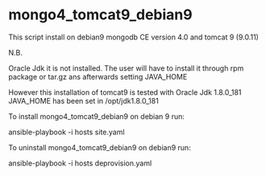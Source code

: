 # mongo4_tomcat9_debian9

This script install on debian9 mongodb CE version 4.0 and tomcat 9 (9.0.11)

N.B.

Oracle Jdk it is not installed. The user will have to install it through rpm package or tar.gz ans afterwards setting JAVA_HOME


However this installation of tomcat9 is tested with Oracle Jdk 1.8.0_181
JAVA_HOME has been set in /opt/jdk1.8.0_181


To install mongo4_tomcat9_debian9 on debian 9 run:

ansible-playbook -i hosts site.yaml

To uninstall mongo4_tomcat9_debian9 on debian9 run:

ansible-playbook -i hosts deprovision.yaml
